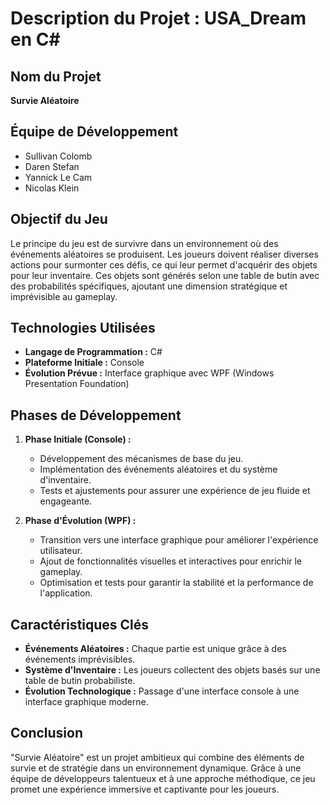 # Description du Projet : USA_Dream en C#

## Nom du Projet
**Survie Aléatoire**

## Équipe de Développement
- Sullivan Colomb
- Daren Stefan
- Yannick Le Cam
- Nicolas Klein

## Objectif du Jeu
Le principe du jeu est de survivre dans un environnement où des événements aléatoires se produisent. Les joueurs doivent réaliser diverses actions pour surmonter ces défis, ce qui leur permet d'acquérir des objets pour leur inventaire. Ces objets sont générés selon une table de butin avec des probabilités spécifiques, ajoutant une dimension stratégique et imprévisible au gameplay.

## Technologies Utilisées
- **Langage de Programmation :** C#
- **Plateforme Initiale :** Console
- **Évolution Prévue :** Interface graphique avec WPF (Windows Presentation Foundation)

## Phases de Développement
1. **Phase Initiale (Console) :**
   - Développement des mécanismes de base du jeu.
   - Implémentation des événements aléatoires et du système d'inventaire.
   - Tests et ajustements pour assurer une expérience de jeu fluide et engageante.

2. **Phase d'Évolution (WPF) :**
   - Transition vers une interface graphique pour améliorer l'expérience utilisateur.
   - Ajout de fonctionnalités visuelles et interactives pour enrichir le gameplay.
   - Optimisation et tests pour garantir la stabilité et la performance de l'application.

## Caractéristiques Clés
- **Événements Aléatoires :** Chaque partie est unique grâce à des événements imprévisibles.
- **Système d'Inventaire :** Les joueurs collectent des objets basés sur une table de butin probabiliste.
- **Évolution Technologique :** Passage d'une interface console à une interface graphique moderne.

## Conclusion
"Survie Aléatoire" est un projet ambitieux qui combine des éléments de survie et de stratégie dans un environnement dynamique. Grâce à une équipe de développeurs talentueux et à une approche méthodique, ce jeu promet une expérience immersive et captivante pour les joueurs.

